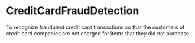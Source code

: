 # CreditCardFraudDetection
To recognize fraudulent credit card transactions so that the customers of credit card companies are not charged for items that they did not purchase
